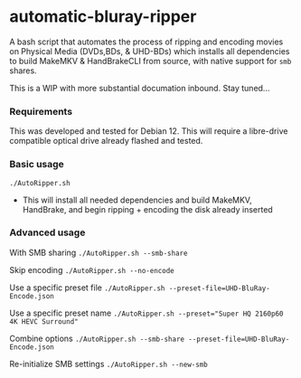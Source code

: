 # automatic-bluray-ripper
A bash script that automates the process of ripping and encoding movies on Physical Media (DVDs,BDs, & UHD-BDs) which installs all dependencies to build MakeMKV & HandBrakeCLI from source, with native support for `smb` shares. 

This is a WIP with more substantial documation inbound. Stay tuned...

### Requirements
This was developed and tested for Debian 12. This will require a libre-drive compatible optical drive already flashed and tested.

### Basic usage
`./AutoRipper.sh`
- This will install all needed dependencies and build MakeMKV, HandBrake, and begin ripping + encoding the disk already inserted

### Advanced usage
With SMB sharing
`./AutoRipper.sh --smb-share`

Skip encoding
`./AutoRipper.sh --no-encode`

Use a specific preset file
`./AutoRipper.sh --preset-file=UHD-BluRay-Encode.json`

Use a specific preset name
`./AutoRipper.sh --preset="Super HQ 2160p60 4K HEVC Surround"`

Combine options
`./AutoRipper.sh --smb-share --preset-file=UHD-BluRay-Encode.json`

Re-initialize SMB settings
`./AutoRipper.sh --new-smb`
